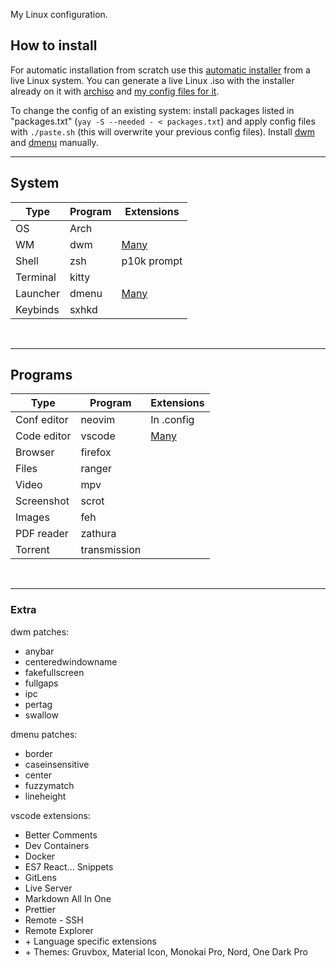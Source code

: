 My Linux configuration.

## How to install

For automatic installation from scratch use this [automatic installer](https://github.com/pehmo1/ArchTitus) from a live Linux system. You can generate a live Linux .iso with the installer already on it with [archiso](https://wiki.archlinux.org/title/Archiso) and [my config files for it](https://github.com/pehmo1/archimg).

To change the config of an existing system: install packages listed in "packages.txt" (```yay -S --needed - < packages.txt```) and apply config files with ```./paste.sh``` (this will overwrite your previous config files). Install [dwm](https://github.com/pehmo1/dwm) and [dmenu](https://github.com/pehmo1/dmenu) manually.

---

## System

| Type     | Program | Extensions     |
| -------- | ------- | -------------- |
| OS       | Arch    |                |
| WM       | dwm     | [Many](#extra) |
| Shell    | zsh     | p10k prompt    |
| Terminal | kitty   |                |
| Launcher | dmenu   | [Many](#extra) |
| Keybinds | sxhkd   |                |
<br/>

---

## Programs

| Type        | Program       | Extensions       |
| ----------- | ------------- | ---------------- |
| Conf editor | neovim        | In .config       |
| Code editor | vscode        | [Many](#extra)   |
| Browser     | firefox       |                  |
| Files       | ranger        |                  |
| Video       | mpv           |                  |
| Screenshot  | scrot         |                  |
| Images      | feh           |                  |
| PDF reader  | zathura       |                  |
| Torrent     | transmission  |                  |
<br/>

---

### Extra

dwm patches: 
- anybar
- centeredwindowname
- fakefullscreen
- fullgaps
- ipc
- pertag
- swallow

dmenu patches: 
- border
- caseinsensitive
- center
- fuzzymatch
- lineheight

vscode extensions:
- Better Comments
- Dev Containers
- Docker
- ES7 React... Snippets
- GitLens
- Live Server
- Markdown All In One
- Prettier
- Remote - SSH
- Remote Explorer
- \+ Language specific extensions
- \+ Themes: Gruvbox, Material Icon, Monokai Pro, Nord, One Dark Pro
